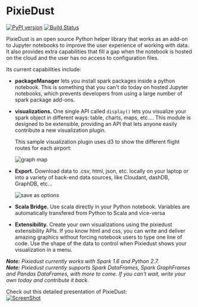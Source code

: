 # PixieDust

[![PyPI version](https://badge.fury.io/py/pixiedust.svg)](https://badge.fury.io/py/pixiedust)
[![Build Status](https://travis-ci.org/ibm-cds-labs/pixiedust.svg?branch=master)](https://travis-ci.org/ibm-cds-labs/pixiedust)  

PixieDust is an open source Python helper library that works as an add-on to Jupyter notebooks to improve the user experience of working with data. It also provides extra capabilities that fill a gap when the notebook is hosted on the cloud and the user has no access to configuration files.

Its current capabilities include:

- **packageManager** lets you install spark packages inside a python notebook. This is something that you can't do today on hosted Jupyter notebooks, which prevents developers from using a large number of spark package add-ons.

- **visualizations.** One single API called `display()` lets you visualize your spark object in different ways: table, charts, maps, etc.... This module is designed to be extensible, providing an API that lets anyone easily contribute a new visualization plugin.
   
   This sample visualization plugin uses d3 to show the different flight routes for each airport:

   ![graph map](http://developer.ibm.com/clouddataservices/wp-content/uploads/sites/47/2016/07/pd_graphmap.png)

- **Export.** Download data to .csv, html, json, etc. locally on your laptop or into a variety of back-end data sources, like Cloudant, dashDB, GraphDB, etc...

   ![save as options](http://developer.ibm.com/clouddataservices/wp-content/uploads/sites/47/2016/07/pd_download.png)

- **Scala Bridge.** Use scala directly in your Python notebook. Variables are automatically transfered from Python to Scala and vice-versa

- **Extensibility.** Create your own visualizations using the pixiedust extensibility APIs. If you know html and css, you can write and deliver amazing graphics without forcing notebook users to type one line of code. Use the shape of the data to control when Pixiedust shows your visualization in a menu.

_**Note:** Pixiedust currently works with Spark 1.6 and Python 2.7._  
_**Note:** Pixiedust currently supports Spark DataFrames, Spark GraphFrames and Pandas DataFrames, with more to come. If you can't wait, write your own today and contribute it back._

Check out this detailed presentation of PixieDust:  
[![ScreenShot](https://i.ytimg.com/vi_webp/JcMefQ_o9oU/sddefault.webp)](https://www.youtube.com/embed/JcMefQ_o9oU?loop=1&amp;playlist=JcMefQ_o9oU)
